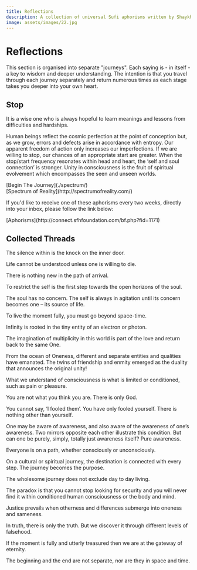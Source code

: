```yaml
---
title: Reflections
description: A collection of universal Sufi aphorisms written by Shaykh Fadhlalla Haeri
image: assets/images/22.jpg
---
```


# Reflections

This section is organised into separate "journeys". Each saying is - in itself - a key to wisdom and deeper understanding. The intention is that you travel through each journey separately and return numerous times as each stage takes you deeper into your own heart.

## Stop

<div class="callout6">
It is a wise one who is always hopeful to learn meanings and lessons from difficulties and hardships.
</div>

Human beings reflect the cosmic perfection at the point of conception but, as we grow, errors and defects arise in accordance with entropy. Our apparent freedom of action only increases our imperfections. If we are willing to stop, our chances of an appropriate start are greater. When the stop/start frequency resonates within head and heart, the ‘self and soul connection’ is stronger. Unity in consciousness is the fruit of spiritual evolvement which encompasses the seen and unseen worlds.

<div markdown="3" class="purchase-link">
[Begin The Journey](./spectrum/)
</div>

<div markdown="3" class="purchase-link">
[Spectrum of Reality](http://spectrumofreality.com/)
</div>

If you'd like to receive one of these aphorisms every two weeks, directly into your inbox, please follow the link below:

<div markdown="3" class="purchase-link">
[Aphorisms](http://connect.sfhfoundation.com/bf.php?fid=1171)
</div>

## Collected Threads

<div class="aphorism-text">

The silence within is the knock on the inner door.

<div class="div"></div>

Life cannot be understood unless one is willing to die.

<div class="div"></div>

There is nothing new in the path of arrival.

<div class="div"></div>

To restrict the self is the first step towards the open horizons of the soul.

<div class="div"></div>

The soul has no concern. The self is always in agitation until its concern becomes one – its source of life.

<div class="div"></div>

To live the moment fully, you must go beyond space-time.

<div class="div"></div>

Infinity is rooted in the tiny entity of an electron or photon.

<div class="div"></div>

The imagination of multiplicity in this world is part of the love and return back to the same One.

<div class="div"></div>

From the ocean of Oneness, different and separate entities and qualities have emanated. The twins of friendship and enmity emerged as the duality that announces the original unity!

<div class="div"></div>

What we understand of consciousness is what is limited or conditioned, such as pain or pleasure.

<div class="div"></div>

You are not what you think you are. There is only God.

<div class="div"></div>

You cannot say, ‘I fooled them’. You have only fooled yourself. There is nothing other than yourself.

<div class="div"></div>

One may be aware of awareness, and also aware of the awareness of one’s awareness. Two mirrors opposite each other illustrate this condition. But can one be purely, simply, totally just awareness itself? Pure awareness.

<div class="div"></div>

Everyone is on a path, whether consciously or unconsciously.

<div class="div"></div>

On a cultural or spiritual journey, the destination is connected with every step. The journey becomes the purpose.

<div class="div"></div>

The wholesome journey does not exclude day to day living.

<div class="div"></div>

The paradox is that you cannot stop looking for security and you will never find it within conditioned human consciousness or the body and mind.

<div class="div"></div>

Justice prevails when otherness and differences submerge into oneness and sameness.

<div class="div"></div>

In truth, there is only the truth. But we discover it through different levels of falsehood.

<div class="div"></div>

If the moment is fully and utterly treasured then we are at the gateway of eternity.

<div class="div"></div>

The beginning and the end are not separate, nor are they in space and time.

<div class="div"></div>

</div>